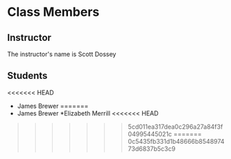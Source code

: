 # Class Members

## Instructor

The instructor's name is Scott Dossey

## Students

<<<<<<< HEAD
* James Brewer
=======
* James Brewer
*Elizabeth Merrill
<<<<<<< HEAD
>>>>>>> 5cd011ea317dea0c296a27a84f3f04995445021c
=======
>>>>>>> 0c5435fb331d1b48666b854897473d6837b5c3c9
